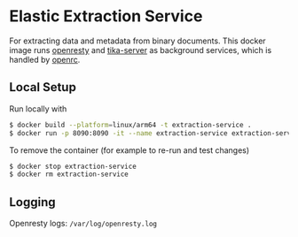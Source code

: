 # Elastic Extraction Service

For extracting data and metadata from binary documents.
This docker image runs [openresty](https://openresty.org/en/getting-started.html) and [tika-server](https://cwiki.apache.org/confluence/display/TIKA/TikaServer) as background services, which is handled by [openrc](https://wiki.gentoo.org/wiki/OpenRC).

## Local Setup

Run locally with

```sh
$ docker build --platform=linux/arm64 -t extraction-service .
$ docker run -p 8090:8090 -it --name extraction-service extraction-service
```

To remove the container (for example to re-run and test changes)
```sh
$ docker stop extraction-service
$ docker rm extraction-service
```

## Logging

Openresty logs: `/var/log/openresty.log`
